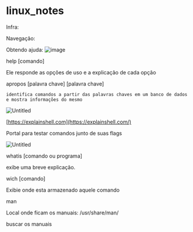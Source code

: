 # linux_notes
Infra:

Navegação:

  

Obtendo ajuda:
      ![image](https://user-images.githubusercontent.com/13034312/160484909-80dc788d-b132-48cb-9c0f-475a0da18b73.png)


help [comando]

  Ele responde as opções de uso e a explicação de cada opção

  apropos [palavra chave] [palavra chave]

    identifica comandos a partir das palavras chaves em um banco de dados e mostra informações do mesmo

![Untitled](https://s3-us-west-2.amazonaws.com/secure.notion-static.com/aad64b21-caf3-4ab8-934e-7610a7030899/Untitled.png)

[https://explainshell.com](https://explainshell.com/)

Portal para testar comandos junto de suas flags

![Untitled](https://s3-us-west-2.amazonaws.com/secure.notion-static.com/9b18a06e-0474-4a3a-8dcf-66859ad4e5bb/Untitled.png)

whatis [comando ou programa]

exibe uma breve explicação.

wich [comando]

 Exibie onde esta armazenado aquele comando

man

Local onde ficam os manuais: /usr/share/man/

buscar os manuais
